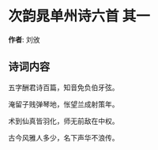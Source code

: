 # 次韵晁单州诗六首  其一

**作者**: 刘攽

## 诗词内容

五字酬君诗百篇，知音免负伯牙弦。

淹留子贱弹琴地，怅望兰成射策年。

术到仙真皆羽化，师无前敌在中权。

古今风雅人多少，名下声华不浪传。

